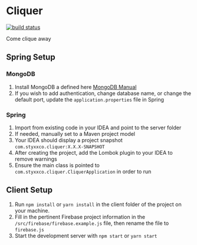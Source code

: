 # Cliquer

[![build status](https://travis-ci.com/PaulkaToast/cliquer.svg?token=P1VkBSZBd3mmuXRPmzZ6&branch=master)](https://travis-ci.com/PaulkaToast/cliquer)

Come clique away

## Spring Setup
### MongoDB
1. Install MongoDB a defined here [MongoDB Manual](https://docs.mongodb.com/manual/installation/ "MongoDB Installation Manual")
2. If you wish to add authentication, change database name, or change the default port, update the `application.properties` file in Spring
### Spring
1. Import from existing code in your IDEA and point to the server folder
2. If needed, manually set to a Maven project model
3. Your IDEA should display a project snapshot `com.styxxco.cliquer:X.X.X-SNAPSHOT`
4. After creating the project, add the Lombok plugin to your IDEA to remove warnings
5. Ensure the main class is pointed to `com.styxxco.cliquer.CliquerApplication` in order to run

## Client Setup
1. Run `npm install` or `yarn install` in the client folder of the project on your machine.
2. Fill in the pertinent Firebase project information in the `/src/firebase/firebase.example.js` file, then rename the file to `firebase.js`
3. Start the development server with `npm start` or `yarn start`